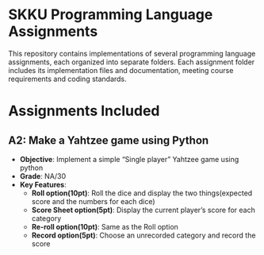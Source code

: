 # SKKU Programming Language Assignments

This repository contains implementations of several programming language assignments, each organized into separate folders. Each assignment folder includes its implementation files and documentation, meeting course requirements and coding standards.

# Assignments Included

## A2: Make a Yahtzee game using Python

- **Objective**: Implement a simple “Single player” Yahtzee game using python
- **Grade**: NA/30
- **Key Features**:
  - **Roll option(10pt)**: Roll the dice and display the two things(expected score and the numbers for each dice)
  - **Score Sheet option(5pt)**: Display the current player’s score for each category
  - **Re-roll option(10pt)**: Same as the Roll option
  - **Record option(5pt)**: Choose an unrecorded category and record the score